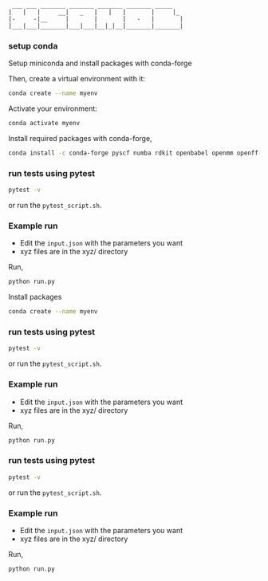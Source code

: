 ````{verbatim} 
 ___ ___ _______ _______ _______ _______ _____   
|   |   |     __|   _   |   |   |       |     |_ 
|-     -|__     |       |       |   -   |       |
|___|___|_______|___|___|__|_|__|_______|_______|

````

### setup conda

Setup miniconda and install packages with conda-forge

Then, create a virtual environment with it:
```sh
conda create --name myenv
```

Activate your environment:
```sh
conda activate myenv
```

Install required packages with conda-forge,
```sh
conda install -c conda-forge pyscf numba rdkit openbabel openmm openff-toolkit openff-forcefields
```

### run tests using pytest
```sh
pytest -v

```
or run the `pytest_script.sh`.

### Example run

- Edit the `input.json` with the parameters you want
- xyz files are in the xyz/ directory

Run,
```sh
python run.py
```

Install packages
```sh
conda create --name myenv
```


### run tests using pytest
```sh
pytest -v

```
or run the `pytest_script.sh`.

### Example run

- Edit the `input.json` with the parameters you want
- xyz files are in the xyz/ directory

Run,
```sh
python run.py
```


### run tests using pytest
```sh
pytest -v

```
or run the `pytest_script.sh`.

### Example run

- Edit the `input.json` with the parameters you want
- xyz files are in the xyz/ directory

Run,
```sh
python run.py
```
